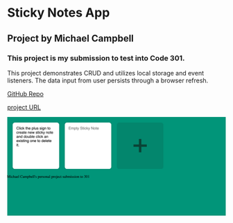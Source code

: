 # Sticky Notes App
## Project by Michael Campbell
### This project is my submission to test into Code 301.



This project demonstrates CRUD and utilizes local storage and event listeners. The data input from user persists through a browser refresh.

[GitHub Repo](https://github.com/MichaelCampbell-on3001/stickynotes)

[project URL](https://michaelcampbell-on3001.github.io/stickynotes/)

![Sticky-Notes-App](Sticky-Notes-App.png)
